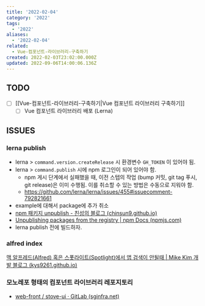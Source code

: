```yaml
---
title: '2022-02-04'
category: '2022'
tags:
  - '2022'
aliases:
  - '2022-02-04'
related:
  - Vue-컴포넌트-라이브러리-구축하기
created: 2022-02-03T23:02:00.000Z
updated: 2022-09-06T14:00:06.136Z
---
```


## TODO

- [ ] [[Vue-컴포넌트-라이브러리-구축하기|Vue 컴포넌트 라이브러리 구축하기]]
  - [ ] Vue 컴포넌트 라이브러리 배포 (Lerna)

## ISSUES

### lerna publish

- lerna > `command.version.createRelease` 시 환경변수 `GH_TOKEN` 이 있어야 됨.
- lerna > `command.publish` 시에 npm 로그인이 되어 있어야 함.
  - npm 게시 단계에서 실패했을 때, 이전 스텝의 작업 (bump 커밋, git tag 푸시, git release)은 이미 수행됨. 이를 취소할 수 있는 방법은 수동으로 지워야 함.
  - https://github.com/lerna/lerna/issues/455#issuecomment-792821661
- example에 대해서 package에 추가 취소
- [npm 패키지 unpublish - 친성의 블로그 (chinsun9.github.io)](https://chinsun9.github.io/2020/11/12/npm-%ED%8C%A8%ED%82%A4%EC%A7%80-unpublish/)
- [Unpublishing packages from the registry | npm Docs (npmjs.com)](https://docs.npmjs.com/unpublishing-packages-from-the-registry)
- lerna publish 전에 빌드하자.

### alfred index

[맥 알프레드(Alfred) 혹은 스폿라이트(Spotlight)에서 앱 검색이 안될때 | Mike Kim 개발 블로그 (kys9261.github.io)](https://kys9261.github.io/2020/02/29/mac/mac-spotlight-doesnt-show-application/)

### 모노레포 형태의 컴포넌트 라이브러리 레포지토리

- [web-front / stove-ui · GitLab (sginfra.net)](https://stove-gitlab.sginfra.net/web-front/stove-ui/-/tree/chore/config-storybook-addon)
